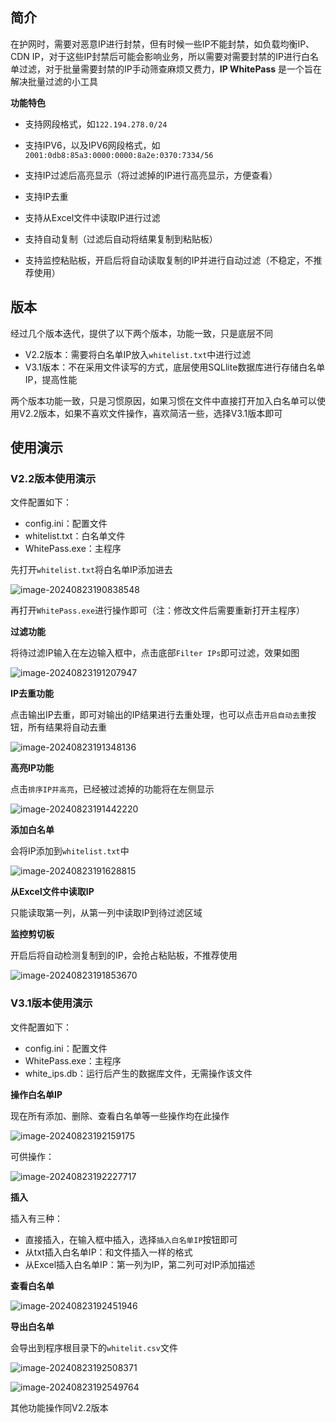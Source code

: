 ## 简介

在护网时，需要对恶意IP进行封禁，但有时候一些IP不能封禁，如负载均衡IP、CDN IP，对于这些IP封禁后可能会影响业务，所以需要对需要封禁的IP进行白名单过滤，对于批量需要封禁的IP手动筛查麻烦又费力，**IP WhitePass** 是一个旨在解决批量过滤的小工具

**功能特色**

+ 支持网段格式，如`122.194.278.0/24`

+ 支持IPV6，以及IPV6网段格式，如`2001:0db8:85a3:0000:0000:8a2e:0370:7334/56`
+ 支持IP过滤后高亮显示（将过滤掉的IP进行高亮显示，方便查看）
+ 支持IP去重
+ 支持从Excel文件中读取IP进行过滤
+ 支持自动复制（过滤后自动将结果复制到粘贴板）
+ 支持监控粘贴板，开启后将自动读取复制的IP并进行自动过滤（不稳定，不推荐使用）

## 版本

经过几个版本迭代，提供了以下两个版本，功能一致，只是底层不同

+ V2.2版本：需要将白名单IP放入`whitelist.txt`中进行过滤
+ V3.1版本：不在采用文件读写的方式，底层使用SQLlite数据库进行存储白名单IP，提高性能

两个版本功能一致，只是习惯原因，如果习惯在文件中直接打开加入白名单可以使用V2.2版本，如果不喜欢文件操作，喜欢简洁一些，选择V3.1版本即可

## 使用演示

### V2.2版本使用演示

文件配置如下：

+ config.ini：配置文件
+ whitelist.txt：白名单文件
+ WhitePass.exe：主程序

先打开`whitelist.txt`将白名单IP添加进去

![image-20240823190838548](https://yunyinanquan.oss-cn-beijing.aliyuncs.com/202408231908577.png)

再打开`WhitePass.exe`进行操作即可（注：修改文件后需要重新打开主程序）

**过滤功能**

将待过滤IP输入在左边输入框中，点击底部`Filter IPs`即可过滤，效果如图

![image-20240823191207947](https://yunyinanquan.oss-cn-beijing.aliyuncs.com/202408231912016.png)

**IP去重功能**

点击输出IP去重，即可对输出的IP结果进行去重处理，也可以点击`开启自动去重`按钮，所有结果将自动去重

![image-20240823191348136](https://yunyinanquan.oss-cn-beijing.aliyuncs.com/202408240133087.png)

**高亮IP功能**

点击`排序IP并高亮`，已经被过滤掉的功能将在左侧显示

![image-20240823191442220](https://yunyinanquan.oss-cn-beijing.aliyuncs.com/202408231914288.png)

**添加白名单**

会将IP添加到`whitelist.txt`中

![image-20240823191628815](https://yunyinanquan.oss-cn-beijing.aliyuncs.com/202408231916880.png)

**从Excel文件中读取IP**

只能读取第一列，从第一列中读取IP到待过滤区域

**监控剪切板**

开启后将自动检测复制到的IP，会抢占粘贴板，不推荐使用

![image-20240823191853670](https://yunyinanquan.oss-cn-beijing.aliyuncs.com/202408231918733.png)



### V3.1版本使用演示

文件配置如下：

+ config.ini：配置文件
+ WhitePass.exe：主程序
+ white_ips.db：运行后产生的数据库文件，无需操作该文件

**操作白名单IP**

现在所有添加、删除、查看白名单等一些操作均在此操作

![image-20240823192159175](https://yunyinanquan.oss-cn-beijing.aliyuncs.com/202408231921238.png)

可供操作：

![image-20240823192227717](https://yunyinanquan.oss-cn-beijing.aliyuncs.com/202408231922775.png)

**插入**

插入有三种：

+ 直接插入，在输入框中插入，选择`插入白名单IP`按钮即可
+ 从txt插入白名单IP：和文件插入一样的格式
+ 从Excel插入白名单IP：第一列为IP，第二列可对IP添加描述

**查看白名单**

![image-20240823192451946](https://yunyinanquan.oss-cn-beijing.aliyuncs.com/202408231924008.png)

**导出白名单**

会导出到程序根目录下的`whitelit.csv`文件

![image-20240823192508371](https://yunyinanquan.oss-cn-beijing.aliyuncs.com/202408231925431.png)

![image-20240823192549764](https://yunyinanquan.oss-cn-beijing.aliyuncs.com/202408231925817.png)

其他功能操作同V2.2版本





















